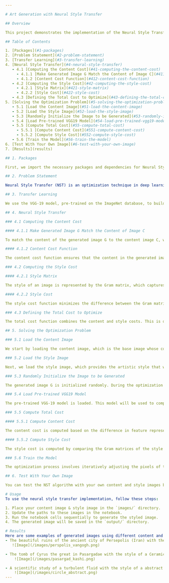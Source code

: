 ```yaml
---

# Art Generation with Neural Style Transfer

## Overview

This project demonstrates the implementation of the Neural Style Transfer (NST) algorithm, which merges the content of one image with the style of another to create a novel artistic image. The algorithm, created by Gatys et al. (2015), utilizes a pre-trained convolutional network (VGG-19) to achieve this transfer. The project covers the complete process, from setting up the environment to generating the final stylized image.

## Table of Contents

1. [Packages](#1-packages)
2. [Problem Statement](#2-problem-statement)
3. [Transfer Learning](#3-transfer-learning)
4. [Neural Style Transfer](#4-neural-style-transfer)
   - 4.1 [Computing the Content Cost](#41-computing-the-content-cost)
     - 4.1.1 [Make Generated Image G Match the Content of Image C](#411-make-generated-image-g-match-the-content-of-image-c)
     - 4.1.2 [Content Cost Function](#412-content-cost-function)
   - 4.2 [Computing the Style Cost](#42-computing-the-style-cost)
     - 4.2.1 [Style Matrix](#421-style-matrix)
     - 4.2.2 [Style Cost](#422-style-cost)
   - 4.3 [Defining the Total Cost to Optimize](#43-defining-the-total-cost-to-optimize)
5. [Solving the Optimization Problem](#5-solving-the-optimization-problem)
   - 5.1 [Load the Content Image](#51-load-the-content-image)
   - 5.2 [Load the Style Image](#52-load-the-style-image)
   - 5.3 [Randomly Initialize the Image to be Generated](#53-randomly-initialize-the-image-to-be-generated)
   - 5.4 [Load Pre-trained VGG19 Model](#54-load-pre-trained-vgg19-model)
   - 5.5 [Compute Total Cost](#55-compute-total-cost)
     - 5.5.1 [Compute Content Cost](#551-compute-content-cost)
     - 5.5.2 [Compute Style Cost](#552-compute-style-cost)
   - 5.6 [Train the Model](#56-train-the-model)
6. [Test With Your Own Image](#6-test-with-your-own-image)
7. [Results](results)

## 1. Packages

First, we import the necessary packages and dependencies for Neural Style Transfer. These include libraries for image processing, numerical computations, and deep learning.

## 2. Problem Statement

Neural Style Transfer (NST) is an optimization technique in deep learning that combines two images: a content image (C) and a style image (S) to create a generated image (G) that merges the content of C with the style of S.

## 3. Transfer Learning

We use the VGG-19 model, pre-trained on the ImageNet database, to build the NST algorithm. This model is used to extract features from the content and style images. Transfer learning leverages the pre-trained model's ability to capture intricate features, saving time and computational resources.

## 4. Neural Style Transfer

### 4.1 Computing the Content Cost

#### 4.1.1 Make Generated Image G Match the Content of Image C

To match the content of the generated image G to the content image C, we choose a middle activation layer of the VGG network. This layer captures both low-level features (like edges) and high-level features (like shapes).

#### 4.1.2 Content Cost Function

The content cost function ensures that the content in the generated image G closely matches the content of image C. It does this by minimizing the difference between the feature representations of G and C in the chosen layer.

### 4.2 Computing the Style Cost

#### 4.2.1 Style Matrix

The style of an image is represented by the Gram matrix, which captures the correlations between different filter responses. This matrix helps in understanding the texture and patterns of the style image.

#### 4.2.2 Style Cost

The style cost function minimizes the difference between the Gram matrix of the style image S and the Gram matrix of the generated image G. This ensures that G captures the stylistic patterns of S.

### 4.3 Defining the Total Cost to Optimize

The total cost function combines the content and style costs. This is done by weighting them with factors alpha and beta, respectively. The combined cost guides the optimization process to generate an image that balances both content and style.

## 5. Solving the Optimization Problem

### 5.1 Load the Content Image

We start by loading the content image, which is the base image whose content we want to preserve in the generated image.

### 5.2 Load the Style Image

Next, we load the style image, which provides the artistic style that we want to apply to the content image.

### 5.3 Randomly Initialize the Image to be Generated

The generated image G is initialized randomly. During the optimization process, this image will be adjusted to minimize the total cost function.

### 5.4 Load Pre-trained VGG19 Model

The pre-trained VGG-19 model is loaded. This model will be used to compute the feature representations needed for the content and style costs.

### 5.5 Compute Total Cost

#### 5.5.1 Compute Content Cost

The content cost is computed based on the difference in feature representations between the content image C and the generated image G in the chosen layer.

#### 5.5.2 Compute Style Cost

The style cost is computed by comparing the Gram matrices of the style image S and the generated image G across several layers.

### 5.6 Train the Model

The optimization process involves iteratively adjusting the pixels of the generated image G to minimize the total cost function. This is done using a gradient descent algorithm, where the gradients of the cost function with respect to the image pixels are used to update G.

## 6. Test With Your Own Image

You can test the NST algorithm with your own content and style images by replacing the default images in the code. This allows for customization and exploration of different artistic effects.

# Usage
To use the neural style transfer implementation, follow these steps:

1. Place your content image & style image in the `images/` directory.
2. Update the paths to these images in the notebook.
3. Run the notebook cells sequentially to generate the styled image.
4. The generated image will be saved in the `output/` directory.

# Results
Here are some examples of generated images using different content and style combinations:
- The beautiful ruins of the ancient city of Persepolis (Iran) with the style of Van Gogh (The Starry Night)
   ![Image](/images/perspolis_vangogh.png)

- The tomb of Cyrus the great in Pasargadae with the style of a Ceramic Kashi from Ispahan.
    ![Image](/images/pasargad_kashi.png)

- A scientific study of a turbulent fluid with the style of a abstract blue fluid painting.
    ![Image](/images/circle_abstract.png)
---
```

